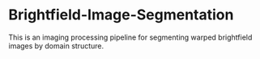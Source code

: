 # Brightfield-Image-Segmentation

This is an imaging processing pipeline for segmenting warped brightfield images by domain structure.
